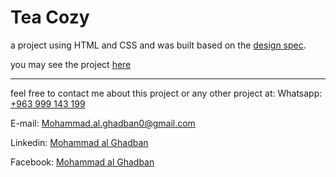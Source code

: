 # Tea Cozy 

a project using HTML and CSS
and was built based on the [design spec](https://github.com/Mohammad-ghadban/Tea_Cozy/blob/main/img-tea-cozy-redline.jpg).

you may see the project [here](https://mohammad-ghadban.github.io/Tea_Cozy/)

------------------------------------------------------------------------------- 

feel free to contact me about this project or any other project at:
Whatsapp: [+963 999 143 199](https://api.whatsapp.com/send?phone=963999143199)

E-mail: <Mohammad.al.ghadban0@gmail.com>

Linkedin: [Mohammad al Ghadban](https://www.linkedin.com/in/mohammad-alghadban/)

Facebook: [Mohammad al Ghadban](https://www.facebook.com/mohammad.alghadban.147/)
